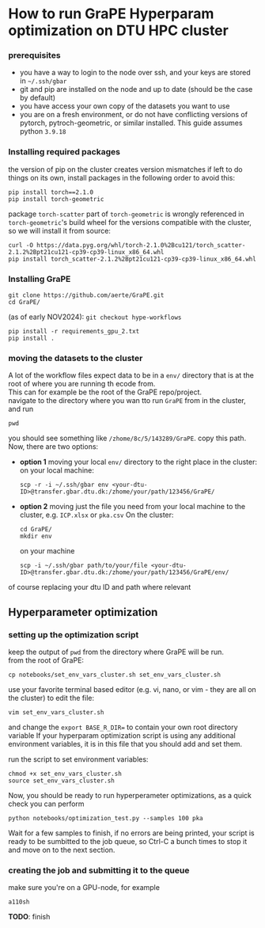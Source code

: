 # How to run GraPE Hyperparam optimization on DTU HPC cluster
### prerequisites
- you have a way to login to the node over ssh, and your keys are stored in `~/.ssh/gbar`
- git and pip are installed on the node and up to date (should be the case by default)
- you have access your own copy of the datasets you want to use
- you are on a fresh environment, or do not have conflicting versions of pytorch, pytroch-geometric, or similar installed.
This guide assumes python `3.9.18`

### Installing required packages
the version of pip on the cluster creates version mismatches if left to do things on its own, install packages in the following order to avoid this:
```
pip install torch==2.1.0
pip install torch-geometric
```
package `torch-scatter` part of `torch-geometric` is wrongly referenced in `torch-geometric`'s build 
wheel for the versions compatible with the cluster,
so we will install it from source:
```
curl -O https://data.pyg.org/whl/torch-2.1.0%2Bcu121/torch_scatter-2.1.2%2Bpt21cu121-cp39-cp39-linux_x86_64.whl
pip install torch_scatter-2.1.2%2Bpt21cu121-cp39-cp39-linux_x86_64.whl
```

### Installing GraPE
```
git clone https://github.com/aerte/GraPE.git
cd GraPE/
```
(as of early NOV2024): `git checkout hype-workflows`
```
pip install -r requirements_gpu_2.txt
pip install .
```

### moving the datasets to the cluster
A lot of the workflow files expect data to be in a `env/` directory that is at the root of where you are running th ecode from.<br>
This can for example be the root of the GraPE repo/project.<br>
navigate to the directory where you wan tto run `GraPE` from in the cluster, and run 
```
pwd
```
you should see something like `/zhome/8c/5/143289/GraPE`. copy this path.<br>
Now, there are two options:
-  **option 1** moving your local `env/` directory to the right place in the cluster:<br>
    on your local machine:
    ```
    scp -r -i ~/.ssh/gbar env <your-dtu-ID>@transfer.gbar.dtu.dk:/zhome/your/path/123456/GraPE/
    ```
-  **option 2** moving just the file you need from your local machine to the cluster, e.g. `ICP.xlsx` or `pka.csv`
    On the cluster:
    ```
    cd GraPE/
    mkdir env
    ```
    on your machine
    ```
    scp -i ~/.ssh/gbar path/to/your/file <your-dtu-ID>@transfer.gbar.dtu.dk:/zhome/your/path/123456/GraPE/env/
    ```
of course replacing your dtu ID and path where relevant

## Hyperparameter optimization
### setting up the optimization script
keep the output of `pwd` from the directory where GraPE will be run.<br>
from the root of GraPE:
```
cp notebooks/set_env_vars_cluster.sh set_env_vars_cluster.sh
```
use your favorite terminal based editor (e.g. vi, nano, or vim - they are all on the cluster) to edit the file:

```
vim set_env_vars_cluster.sh
```

and change the `export BASE_R_DIR=` to contain your own root directory variable
If your hyperparam optimization script is using any additional environment variables, 
it is in this file that you should add and set them.<br>

run the script to set environment variables:
```
chmod +x set_env_vars_cluster.sh
source set_env_vars_cluster.sh
```
Now, you should be ready to run hyperperameter optimizations, as a quick check you can perform
```
python notebooks/optimization_test.py --samples 100 pka
```
Wait for a few samples to finish, if no errors are being printed, your script is ready to be sumbitted to the job queue, so Ctrl-C a bunch times to stop it and move on to the next section.

### creating the job and submitting it to the queue
make sure you're on a GPU-node, for example
```
a110sh
```
**TODO**: finish